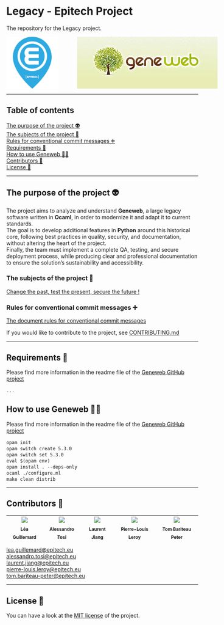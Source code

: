 # Legacy - Epitech Project  
  
The repository for the Legacy project.  
  
<div id="pictureLegacy" style="display: flex;">  
  <img src="docs/images/pictureEpitech.png" alt="picture Epitech" width="136" height="136" style="margin-right: 50px;">  
  <img src="docs/images/logoGeneweb.jpeg" alt="picture Legacy" width="369" height="136" style="margin-right: 50px;">  
</div>  

---  
  
## Table of contents  
  
[The purpose of the project 👽](#purpose_project)<br />
[The subjects of the project 📄](#subject_project)<br />
[Rules for conventional commit messages ➕](#conventionnal_commit)<br />
[Requirements 🔧](#requirements)<br />
[How to use Geneweb 👨‍💻](#use_Geneweb)<br />
[Contributors 👋](#contributors)<br />
[License 🔑](#license)<br />
  
---  
  
## <a id="purpose_project"></a> The purpose of the project 👽  
  
The project aims to analyze and understand **Geneweb**, a large legacy software written in **Ocaml**, in order to modernize it and adapt it to current standards.  
The goal is to develop additional features in **Python** around this historical core, following best practices in quality, security, and documentation, without altering the heart of the project.  
Finally, the team must implement a complete QA, testing, and secure deployment process, while producing clear and professional documentation to ensure the solution’s sustainability and accessibility.  
  
### <a id="subject_project"></a> The subjects of the project 📄  
  
[Change the past, test the present, secure the future !](https://intra.epitech.eu/module/2025/G-ING-900/PAR-9-1/acti-705069/project/file/G-ING-900_legacy.pdf)  
  
### <a id="conventionnal_commit"></a> Rules for conventional commit messages ➕  
  
[The document rules for conventional commit messages](docs/conventionnalCommit.md)  

If you would like to contribute to the project, see [CONTRIBUTING.md](https://github.com/geneweb/geneweb/blob/master/CONTRIBUTING.md)  
  
---  
  
## <a id="requirements"></a> Requirements 🔧  
  
Please find more information in the readme file of the [Geneweb GitHub project](https://github.com/geneweb/geneweb/)  

```
...
```

## <a id="use_Geneweb"></a> How to use Geneweb 👨‍💻  
  
Please find more information in the readme file of the [Geneweb GitHub project](https://github.com/geneweb/geneweb/)  

```
opam init
opam switch create 5.3.0
opam switch set 5.3.0
eval $(opam env)
opam install . --deps-only
ocaml ./configure.ml
make clean distrib
```

---  
  
## <a id="contributors"></a> Contributors 👋  
  
| [<img src="https://github.com/Steci.png?size=85" width=85><br><sub>Léa Guillemard</sub>](https://github.com/Steci) | [<img src="https://github.com/Criticat02.png?size=85" width=85><br><sub>Alessandro Tosi</sub>](https://github.com/Criticat02) | [<img src="https://github.com/laurentjiang.png?size=85" width=85><br><sub>Laurent Jiang</sub>](https://github.com/laurentjiang) | [<img src="https://github.com/Pierrelouisleroy.png?size=85" width=85><br><sub>Pierre-Louis Leroy</sub>](https://github.com/Pierrelouisleroy) | [<img src="https://github.com/Tomi-Tom.png?size=85" width=85><br><sub>Tom Bariteau Peter</sub>](https://github.com/Tomi-Tom)  
| :--: | :--: | :--: | :--: | :--: |  
  
lea.guillemard@epitech.eu  
alessandro.tosi@epitech.eu  
laurent.jiang@epitech.eu  
pierre-louis.leroy@epitech.eu  
tom.bariteau-peter@epitech.eu  

---  
  
## <a id="license"></a> License 🔑  

You can have a look at the [MIT license](LICENSE) of the project.  
